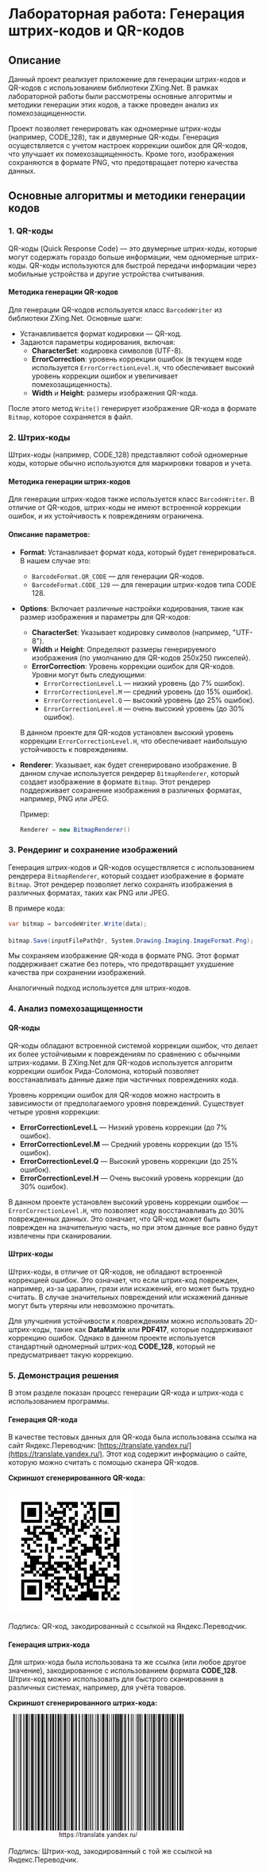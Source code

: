 # Лабораторная работа: Генерация штрих-кодов и QR-кодов

## Описание

Данный проект реализует приложение для генерации штрих-кодов и QR-кодов с использованием библиотеки ZXing.Net. В рамках лабораторной работы были рассмотрены основные алгоритмы и методики генерации этих кодов, а также проведен анализ их помехозащищенности.

Проект позволяет генерировать как одномерные штрих-коды (например, CODE_128), так и двумерные QR-коды. Генерация осуществляется с учетом настроек коррекции ошибок для QR-кодов, что улучшает их помехозащищенность. Кроме того, изображения сохраняются в формате PNG, что предотвращает потерю качества данных.

## Основные алгоритмы и методики генерации кодов

### 1. **QR-коды**

QR-коды (Quick Response Code) — это двумерные штрих-коды, которые могут содержать гораздо больше информации, чем одномерные штрих-коды. QR-коды используются для быстрой передачи информации через мобильные устройства и другие устройства считывания.

#### Методика генерации QR-кодов

Для генерации QR-кодов используется класс `BarcodeWriter` из библиотеки ZXing.Net. Основные шаги:

- Устанавливается формат кодировки — QR-код.
- Задаются параметры кодирования, включая:
  - **CharacterSet**: кодировка символов (UTF-8).
  - **ErrorCorrection**: уровень коррекции ошибок (в текущем коде используется `ErrorCorrectionLevel.H`, что обеспечивает высокий уровень коррекции ошибок и увеличивает помехозащищенность).
  - **Width** и **Height**: размеры изображения QR-кода.
  
После этого метод `Write()` генерирует изображение QR-кода в формате `Bitmap`, которое сохраняется в файл.

### 2. **Штрих-коды**

Штрих-коды (например, CODE_128) представляют собой одномерные коды, которые обычно используются для маркировки товаров и учета.

#### Методика генерации штрих-кодов

Для генерации штрих-кодов также используется класс `BarcodeWriter`. В отличие от QR-кодов, штрих-коды не имеют встроенной коррекции ошибок, и их устойчивость к повреждениям ограничена.

#### Описание параметров:

- **Format**: Устанавливает формат кода, который будет генерироваться. В нашем случае это:
  - `BarcodeFormat.QR_CODE` — для генерации QR-кодов.
  - `BarcodeFormat.CODE_128` — для генерации штрих-кодов типа CODE 128.

- **Options**: Включает различные настройки кодирования, такие как размер изображения и параметры для QR-кодов:
  - **CharacterSet**: Указывает кодировку символов (например, "UTF-8").
  - **Width** и **Height**: Определяют размеры генерируемого изображения (по умолчанию для QR-кодов 250x250 пикселей).
  - **ErrorCorrection**: Уровень коррекции ошибок для QR-кодов. Уровни могут быть следующими:
    - `ErrorCorrectionLevel.L` — низкий уровень (до 7% ошибок).
    - `ErrorCorrectionLevel.M` — средний уровень (до 15% ошибок).
    - `ErrorCorrectionLevel.Q` — высокий уровень (до 25% ошибок).
    - `ErrorCorrectionLevel.H` — очень высокий уровень (до 30% ошибок).

  В данном проекте для QR-кодов установлен высокий уровень коррекции `ErrorCorrectionLevel.H`, что обеспечивает наибольшую устойчивость к повреждениям.

- **Renderer**: Указывает, как будет сгенерировано изображение. В данном случае используется рендерер `BitmapRenderer`, который создает изображение в формате `Bitmap`. Этот рендерер поддерживает сохранение изображения в различных форматах, например, PNG или JPEG.

  Пример:

  ```csharp
  Renderer = new BitmapRenderer()

### 3. **Рендеринг и сохранение изображений**

Генерация штрих-кодов и QR-кодов осуществляется с использованием рендерера `BitmapRenderer`, который создает изображение в формате `Bitmap`. Этот рендерер позволяет легко сохранять изображения в различных форматах, таких как PNG или JPEG.

В примере кода:

```csharp
var bitmap = barcodeWriter.Write(data);

bitmap.Save(inputFilePathQr, System.Drawing.Imaging.ImageFormat.Png);

```

Мы сохраняем изображение QR-кода в формате PNG. Этот формат поддерживает сжатие без потерь, что предотвращает ухудшение качества при сохранении изображений.

Аналогичный подход используется для штрих-кодов.

### 4. **Анализ помехозащищенности**

#### QR-коды

QR-коды обладают встроенной системой коррекции ошибок, что делает их более устойчивыми к повреждениям по сравнению с обычными штрих-кодами. В ZXing.Net для QR-кодов используется алгоритм коррекции ошибок Рида-Соломона, который позволяет восстанавливать данные даже при частичных повреждениях кода.

Уровень коррекции ошибок для QR-кодов можно настроить в зависимости от предполагаемого уровня повреждений. Существует четыре уровня коррекции:

- **ErrorCorrectionLevel.L** — Низкий уровень коррекции (до 7% ошибок).
- **ErrorCorrectionLevel.M** — Средний уровень коррекции (до 15% ошибок).
- **ErrorCorrectionLevel.Q** — Высокий уровень коррекции (до 25% ошибок).
- **ErrorCorrectionLevel.H** — Очень высокий уровень коррекции (до 30% ошибок).

В данном проекте установлен высокий уровень коррекции ошибок — `ErrorCorrectionLevel.H`, что позволяет коду восстанавливать до 30% поврежденных данных. Это означает, что QR-код может быть поврежден на значительную часть, но при этом данные все равно будут извлечены при сканировании.

#### Штрих-коды

Штрих-коды, в отличие от QR-кодов, не обладают встроенной коррекцией ошибок. Это означает, что если штрих-код поврежден, например, из-за царапин, грязи или искажений, его может быть трудно считать. В случае значительных повреждений или искажений данные могут быть утеряны или невозможно прочитать.

Для улучшения устойчивости к повреждениям можно использовать 2D-штрих-коды, такие как **DataMatrix** или **PDF417**, которые поддерживают коррекцию ошибок. Однако в данном проекте используется стандартный одномерный штрих-код **CODE_128**, который не предусматривает такую коррекцию.

### 5. Демонстрация решения

В этом разделе показан процесс генерации QR-кода и штрих-кода с использованием программы.

#### Генерация QR-кода

В качестве тестовых данных для QR-кода была использована ссылка на сайт Яндекс.Переводчик: [https://translate.yandex.ru/](https://translate.yandex.ru/). Этот код содержит информацию о сайте, которую можно считать с помощью сканера QR-кодов.

**Скриншот сгенерированного QR-кода:**

![QR-код](qr.jpg)

*Подпись:* QR-код, закодированный с ссылкой на Яндекс.Переводчик.

#### Генерация штрих-кода

Для штрих-кода была использована та же ссылка (или любое другое значение), закодированное с использованием формата **CODE_128**. Штрих-код можно использовать для быстрого сканирования в различных системах, например, для учёта товаров.

**Скриншот сгенерированного штрих-кода:**

![Штрих-код](barcode.jpg)

*Подпись:* Штрих-код, закодированный с той же ссылкой на Яндекс.Переводчик.

